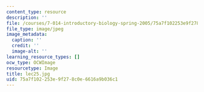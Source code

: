 ```yaml
---
content_type: resource
description: ''
file: /courses/7-014-introductory-biology-spring-2005/75a7f102253e9f278c0e6616a9b036c1_lec25.jpg
file_type: image/jpeg
image_metadata:
  caption: ''
  credit: ''
  image-alt: ''
learning_resource_types: []
ocw_type: OCWImage
resourcetype: Image
title: lec25.jpg
uid: 75a7f102-253e-9f27-8c0e-6616a9b036c1
---
```


